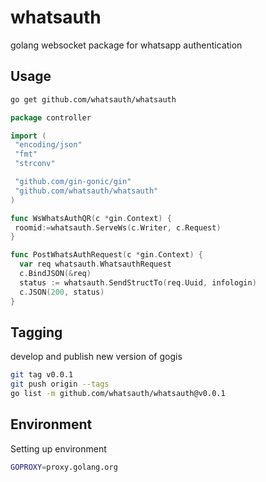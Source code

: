 # whatsauth

golang websocket package for whatsapp authentication

## Usage

```sh
go get github.com/whatsauth/whatsauth
```

```go
package controller

import (
 "encoding/json"
 "fmt"
 "strconv"

 "github.com/gin-gonic/gin"
 "github.com/whatsauth/whatsauth"
)

func WsWhatsAuthQR(c *gin.Context) {
 roomid:=whatsauth.ServeWs(c.Writer, c.Request)
}

func PostWhatsAuthRequest(c *gin.Context) {
  var req whatsauth.WhatsauthRequest
  c.BindJSON(&req)
  status := whatsauth.SendStructTo(req.Uuid, infologin)
  c.JSON(200, status)
}
```

## Tagging

develop and publish new version of gogis

```sh
git tag v0.0.1
git push origin --tags
go list -m github.com/whatsauth/whatsauth@v0.0.1
```

## Environment

Setting up environment

```sh
GOPROXY=proxy.golang.org
```
